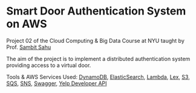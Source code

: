 # Smart Door Authentication System on AWS

Project 02 of the Cloud Computing & Big Data Course at NYU taught by Prof. [Sambit Sahu](https://engineering.nyu.edu/sambit-sahu) 

The aim of the project is to implement a distributed authentication system providing access to a virtual door. 

Tools & AWS Services Used: [DynamoDB](https://aws.amazon.com/dynamodb/), [ElasticSearch](https://aws.amazon.com/elasticsearch-service/), [Lambda](https://aws.amazon.com/lambda/), [Lex](https://aws.amazon.com/lex/), [S3](https://aws.amazon.com/s3/), [SQS](https://aws.amazon.com/sqs/), [SNS](https://aws.amazon.com/sns/), [Swagger](https://swagger.io/), [Yelp Developer API](https://www.yelp.com/developers)  

